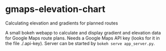 # gmaps-elevation-chart
Calculating elevation and gradients for planned routes

A small bokeh webapp to calculate and display gradient and elevation data for Google Maps route plans. Needs a Google Maps API key (looks for it in the file ./.api-key). Server can be started by `bokeh serve app_server.py`.
